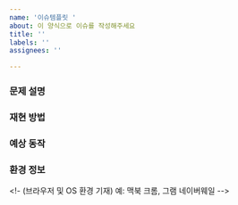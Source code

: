 ```yaml
---
name: '이슈템플릿 '
about: 이 양식으로 이슈를 작성해주세요
title: ''
labels: ''
assignees: ''

---
```


<!-- 제목에는 이슈의 핵심을 간단하고 명확하게 적어주세요.
예: "pdf가 저장되지 않는 문제" / "새로운 문서 생성기 요청" -->

### 문제 설명
<!-- (문제가 발생한 상황을 간단히 작성) -->

### 재현 방법
<!--
1. (재현을 위한 단계 1)
2. (재현을 위한 단계 2)
3. ...
-->

### 예상 동작
<!-- (기대했던 결과를 작성) -->


### 환경 정보
<!- (브라우저 및 OS 환경 기재)
예: 맥북 크롬, 그램 네이버웨일 -->
